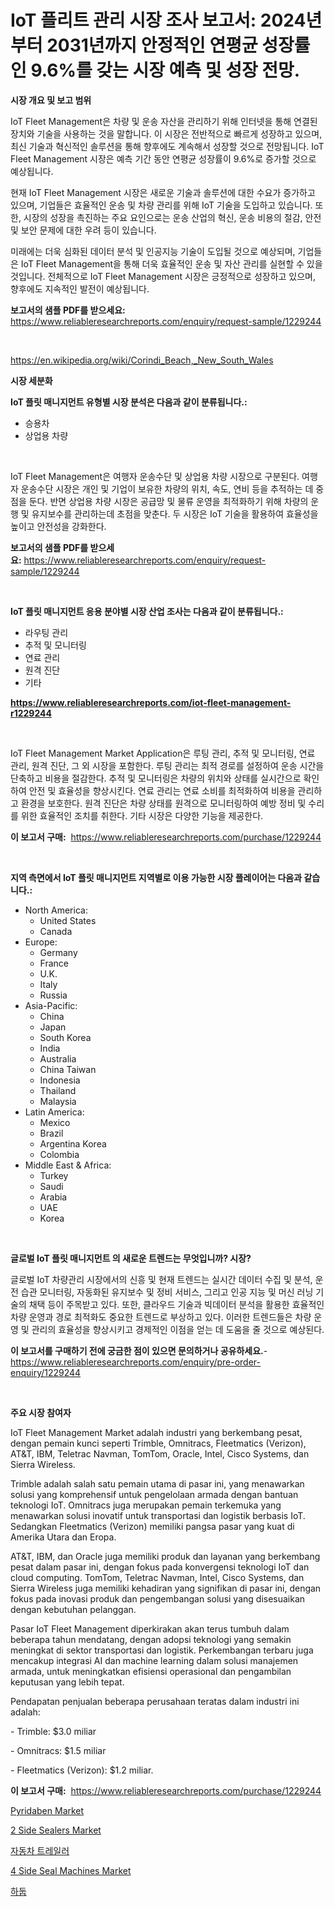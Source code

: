 <p><h1>IoT 플리트 관리 시장 조사 보고서: 2024년부터 2031년까지 안정적인 연평균 성장률인 9.6%를 갖는 시장 예측 및 성장 전망.</h1></p><p><strong>시장 개요 및 보고 범위</strong></p>
<p><p>IoT Fleet Management은 차량 및 운송 자산을 관리하기 위해 인터넷을 통해 연결된 장치와 기술을 사용하는 것을 말합니다. 이 시장은 전반적으로 빠르게 성장하고 있으며, 최신 기술과 혁신적인 솔루션을 통해 향후에도 계속해서 성장할 것으로 전망됩니다. IoT Fleet Management 시장은 예측 기간 동안 연평균 성장률이 9.6%로 증가할 것으로 예상됩니다.</p><p>현재 IoT Fleet Management 시장은 새로운 기술과 솔루션에 대한 수요가 증가하고 있으며, 기업들은 효율적인 운송 및 차량 관리를 위해 IoT 기술을 도입하고 있습니다. 또한, 시장의 성장을 촉진하는 주요 요인으로는 운송 산업의 혁신, 운송 비용의 절감, 안전 및 보안 문제에 대한 우려 등이 있습니다.</p><p>미래에는 더욱 심화된 데이터 분석 및 인공지능 기술이 도입될 것으로 예상되며, 기업들은 IoT Fleet Management을 통해 더욱 효율적인 운송 및 자산 관리를 실현할 수 있을 것입니다. 전체적으로 IoT Fleet Management 시장은 긍정적으로 성장하고 있으며, 향후에도 지속적인 발전이 예상됩니다.</p></p>
<p><strong>보고서의 샘플 PDF를 받으세요:</strong> <a href="https://www.reliableresearchreports.com/enquiry/request-sample/1229244">https://www.reliableresearchreports.com/enquiry/request-sample/1229244</a></p>
<p>&nbsp;</p>
<p><a href="https://en.wikipedia.org/wiki/Corindi_Beach,_New_South_Wales">https://en.wikipedia.org/wiki/Corindi_Beach,_New_South_Wales</a></p>
<p><strong>시장 세분화</strong></p>
<p><strong>IoT 플릿 매니지먼트 유형별 시장 분석은 다음과 같이 분류됩니다.:</strong></p>
<p><ul><li>승용차</li><li>상업용 차량</li></ul></p>
<p>&nbsp;</p>
<p><p>IoT Fleet Management은 여행자 운송수단 및 상업용 차량 시장으로 구분된다. 여행자 운송수단 시장은 개인 및 기업이 보유한 차량의 위치, 속도, 연비 등을 추적하는 데 중점을 둔다. 반면 상업용 차량 시장은 공급망 및 물류 운영을 최적화하기 위해 차량의 운행 및 유지보수를 관리하는데 초점을 맞춘다. 두 시장은 IoT 기술을 활용하여 효율성을 높이고 안전성을 강화한다.</p></p>
<p><strong>보고서의 샘플 PDF를 받으세요:</strong>&nbsp;<a href="https://www.reliableresearchreports.com/enquiry/request-sample/1229244">https://www.reliableresearchreports.com/enquiry/request-sample/1229244</a></p>
<p>&nbsp;</p>
<p><strong> IoT 플릿 매니지먼트 응용 분야별 시장 산업 조사는 다음과 같이 분류됩니다.:</strong></p>
<p><ul><li>라우팅 관리</li><li>추적 및 모니터링</li><li>연료 관리</li><li>원격 진단</li><li>기타</li></ul></p>
<p><strong><a href="https://www.reliableresearchreports.com/iot-fleet-management-r1229244">https://www.reliableresearchreports.com/iot-fleet-management-r1229244</a></strong></p>
<p>&nbsp;</p>
<p><p>IoT Fleet Management Market Application은 루팅 관리, 추적 및 모니터링, 연료 관리, 원격 진단, 그 외 시장을 포함한다. 루팅 관리는 최적 경로를 설정하여 운송 시간을 단축하고 비용을 절감한다. 추적 및 모니터링은 차량의 위치와 상태를 실시간으로 확인하여 안전 및 효율성을 향상시킨다. 연료 관리는 연료 소비를 최적화하여 비용을 관리하고 환경을 보호한다. 원격 진단은 차량 상태를 원격으로 모니터링하여 예방 정비 및 수리를 위한 효율적인 조치를 취한다. 기타 시장은 다양한 기능을 제공한다.</p></p>
<p><strong>이 보고서 구매:</strong>&nbsp; <a href="https://www.reliableresearchreports.com/purchase/1229244">https://www.reliableresearchreports.com/purchase/1229244</a></p>
<p>&nbsp;</p>
<p><strong>지역 측면에서 IoT 플릿 매니지먼트 지역별로 이용 가능한 시장 플레이어는 다음과 같습니다.:</strong></p>
<p><ul>
    <li>
        North America:
        <ul>
            <li>United States</li>
            <li>Canada</li>
        </ul>
    </li>
    <li>
        Europe:
        <ul>
            <li>Germany</li>
            <li>France</li>
            <li>U.K.</li>
            <li>Italy</li>
            <li>Russia</li>
        </ul>
    </li>
    <li>
        Asia-Pacific:
        <ul>
            <li>China</li>
            <li>Japan</li>
            <li>South Korea</li>
            <li>India</li>
            <li>Australia</li>
            <li>China Taiwan</li>
            <li>Indonesia</li>
            <li>Thailand</li>
            <li>Malaysia</li>
        </ul>
    </li>
    <li>
        Latin America:
        <ul>
            <li>Mexico</li>
            <li>Brazil</li>
            <li>Argentina Korea</li>
            <li>Colombia</li>
        </ul>
    </li>
    <li>
        Middle East & Africa:
        <ul>
            <li>Turkey</li>
            <li>Saudi</li>
            <li>Arabia</li>
            <li>UAE</li>
            <li>Korea</li>
        </ul>
    </li>
    </ul></p>
<p>&nbsp;</p>
<p><strong>글로벌 IoT 플릿 매니지먼트 의 새로운 트렌드는 무엇입니까? 시장?</strong></p>
<p><p>글로벌 IoT 차량관리 시장에서의 신흥 및 현재 트렌드는 실시간 데이터 수집 및 분석, 운전 습관 모니터링, 자동화된 유지보수 및 정비 서비스, 그리고 인공 지능 및 머신 러닝 기술의 채택 등이 주목받고 있다. 또한, 클라우드 기술과 빅데이터 분석을 활용한 효율적인 차량 운영과 경로 최적화도 중요한 트렌드로 부상하고 있다. 이러한 트렌드들은 차량 운영 및 관리의 효율성을 향상시키고 경제적인 이점을 얻는 데 도움을 줄 것으로 예상된다.</p></p>
<p><strong>이 보고서를 구매하기 전에 궁금한 점이 있으면 문의하거나 공유하세요.</strong>- <a href="https://www.reliableresearchreports.com/enquiry/pre-order-enquiry/1229244">https://www.reliableresearchreports.com/enquiry/pre-order-enquiry/1229244</a></p>
<p>&nbsp;</p>
<p><strong>주요 시장 참여자</strong></p>
<p><p>IoT Fleet Management Market adalah industri yang berkembang pesat, dengan pemain kunci seperti Trimble, Omnitracs, Fleetmatics (Verizon), AT&T, IBM, Teletrac Navman, TomTom, Oracle, Intel, Cisco Systems, dan Sierra Wireless.</p><p>Trimble adalah salah satu pemain utama di pasar ini, yang menawarkan solusi yang komprehensif untuk pengelolaan armada dengan bantuan teknologi IoT. Omnitracs juga merupakan pemain terkemuka yang menawarkan solusi inovatif untuk transportasi dan logistik berbasis IoT. Sedangkan Fleetmatics (Verizon) memiliki pangsa pasar yang kuat di Amerika Utara dan Eropa.</p><p>AT&T, IBM, dan Oracle juga memiliki produk dan layanan yang berkembang pesat dalam pasar ini, dengan fokus pada konvergensi teknologi IoT dan cloud computing. TomTom, Teletrac Navman, Intel, Cisco Systems, dan Sierra Wireless juga memiliki kehadiran yang signifikan di pasar ini, dengan fokus pada inovasi produk dan pengembangan solusi yang disesuaikan dengan kebutuhan pelanggan.</p><p>Pasar IoT Fleet Management diperkirakan akan terus tumbuh dalam beberapa tahun mendatang, dengan adopsi teknologi yang semakin meningkat di sektor transportasi dan logistik. Perkembangan terbaru juga mencakup integrasi AI dan machine learning dalam solusi manajemen armada, untuk meningkatkan efisiensi operasional dan pengambilan keputusan yang lebih tepat.</p><p>Pendapatan penjualan beberapa perusahaan teratas dalam industri ini adalah:</p><p>- Trimble: $3.0 miliar</p><p>- Omnitracs: $1.5 miliar</p><p>- Fleetmatics (Verizon): $1.2 miliar.</p></p>
<p><strong>이 보고서 구매:</strong>&nbsp;&nbsp;<a href="https://www.reliableresearchreports.com/purchase/1229244">https://www.reliableresearchreports.com/purchase/1229244</a></p>
<p><p><a href="https://medium.com/@penelope.lee568/comprehensive-analysis-of-the-global-pyridaben-market-growth-trends-market-forecasts-2024-2293850e7735">Pyridaben Market</a></p><p><a href="https://issuu.com/reportprime-2/docs/2-side-sealers-market-size-2030.pptx">2 Side Sealers Market</a></p><p><a href="https://medium.com/@czbtzkwc9/%EC%9E%90%EB%8F%99%EC%B0%A8-%ED%8A%B8%EB%A0%88%EC%9D%BC%EB%9F%AC-%EC%8B%9C%EC%9E%A5-%EA%B8%80%EB%A1%9C%EB%B2%8C-%EC%8B%9C%EC%9E%A5-%EB%8F%99%ED%96%A5-%EB%B0%8F-%ED%8C%90%EB%A7%A4-%EB%8F%99%ED%96%A5-2024%EB%85%84%EB%B6%80%ED%84%B0-2031%EB%85%84%EA%B9%8C%EC%A7%80-cbc6684a1b03">자동차 트레일러</a></p><p><a href="https://issuu.com/reportprime-2/docs/4-side-seal-machines-market-size-2030.pptx">4 Side Seal Machines Market</a></p><p><a href="https://github.com/sougarounis/Market-Research-Report-List-5/blob/main/586412765393.md">하둡</a></p></p>